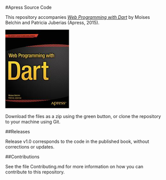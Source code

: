 #Apress Source Code

This repository accompanies [*Web Programming with Dart*](http://www.apress.com/9781484205570) by Moises Belchin and Patricia Juberias (Apress, 2015).

![Cover image](9781484205570.jpg)

Download the files as a zip using the green button, or clone the repository to your machine using Git.

##Releases

Release v1.0 corresponds to the code in the published book, without corrections or updates.

##Contributions

See the file Contributing.md for more information on how you can contribute to this repository.
